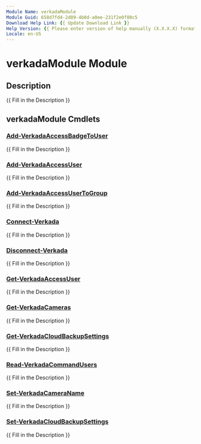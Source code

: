 ```yaml
---
Module Name: verkadaModule
Module Guid: 658d7fd4-2d89-4b0d-a0ee-231f2e0f80c5
Download Help Link: {{ Update Download Link }}
Help Version: {{ Please enter version of help manually (X.X.X.X) format }}
Locale: en-US
---
```


# verkadaModule Module
## Description
{{ Fill in the Description }}

## verkadaModule Cmdlets
### [Add-VerkadaAccessBadgeToUser](Add-VerkadaAccessBadgeToUser.md)
{{ Fill in the Description }}

### [Add-VerkadaAccessUser](Add-VerkadaAccessUser.md)
{{ Fill in the Description }}

### [Add-VerkadaAccessUserToGroup](Add-VerkadaAccessUserToGroup.md)
{{ Fill in the Description }}

### [Connect-Verkada](Connect-Verkada.md)
{{ Fill in the Description }}

### [Disconnect-Verkada](Disconnect-Verkada.md)
{{ Fill in the Description }}

### [Get-VerkadaAccessUser](Get-VerkadaAccessUser.md)
{{ Fill in the Description }}

### [Get-VerkadaCameras](Get-VerkadaCameras.md)
{{ Fill in the Description }}

### [Get-VerkadaCloudBackupSettings](Get-VerkadaCloudBackupSettings.md)
{{ Fill in the Description }}

### [Read-VerkadaCommandUsers](Read-VerkadaCommandUsers.md)
{{ Fill in the Description }}

### [Set-VerkadaCameraName](Set-VerkadaCameraName.md)
{{ Fill in the Description }}

### [Set-VerkadaCloudBackupSettings](Set-VerkadaCloudBackupSettings.md)
{{ Fill in the Description }}

